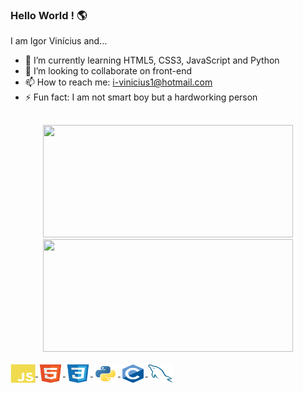 ### Hello World ! 🌎

I am Igor Vinícius and...

- 🌱 I’m currently learning HTML5, CSS3, JavaScript and Python
- 👯 I’m looking to collaborate on front-end
- 📫 How to reach me: i-vinicius1@hotmail.com
- ⚡ Fun fact: I am not smart boy but a hardworking person

##
<div align="center">
  <a href="https://github.com/igorvinicius1">
  <img height="180em" width="400px" src="https://github-readme-stats.vercel.app/api?username=igorvinicius1&show_icons=true&theme=synthave&include_all_commits=true&count_private=true"/>
  <img height="180em" width="400px" src="https://github-readme-stats.vercel.app/api/top-langs/?username=igorvinicius1&layout=compact&langs_count=7&theme=synthave"/>
</div>
  
</div>
<div style="display: inline_block"><br>
  <img align="center" alt="Ig-Js" height="30" width="40" src="https://raw.githubusercontent.com/devicons/devicon/master/icons/javascript/javascript-plain.svg">
  <img align="center" alt="Ig-HTML" height="30" width="40" src="https://raw.githubusercontent.com/devicons/devicon/master/icons/html5/html5-original.svg">
  <img align="center" alt="Ig-CSS" height="30" width="40" src="https://raw.githubusercontent.com/devicons/devicon/master/icons/css3/css3-original.svg">
  <img align="center" alt="Ig-Python" height="30" width="40" src="https://raw.githubusercontent.com/devicons/devicon/master/icons/python/python-original.svg">
  <img align="center" alt="Ig-C" height="30" width="40" src="https://raw.githubusercontent.com/devicons/devicon/master/icons/c/c-original.svg">
  <img align="center" alt="Ig-C" height="30" width="40" src="https://raw.githubusercontent.com/devicons/devicon/master/icons/mysql/mysql-original.svg">
</div>
